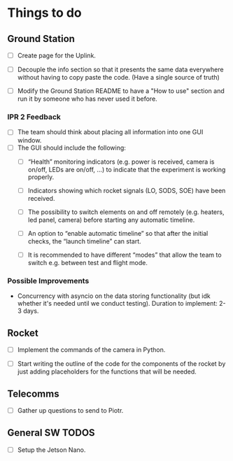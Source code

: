 # Things to do

## Ground Station

- [ ] Create page for the Uplink.
- [ ] Decouple the info section so that it presents the same data everywhere without having to copy paste the code. (Have a single source of truth)
- [ ] Modify the Ground Station README to have a "How to use" section and run it by someone who has never used it before.


### IPR 2 Feedback

- [ ] The team should think about placing all information into one GUI window.
- [ ] The GUI should include the following:
  - [ ] “Health” monitoring indicators (e.g. power is received, camera is on/off, LEDs are on/off, …) to indicate that the experiment is working properly.
  - [ ] Indicators showing which rocket signals (LO, SODS, SOE) have been received.
  - [ ] The possibility to switch elements on and off remotely (e.g. heaters, led panel, camera) before starting any automatic timeline.
  - [ ] An option to “enable automatic timeline” so that after the initial checks, the “launch timeline” can start.
  - [ ] It is recommended to have different “modes” that allow the team to switch e.g. between test and flight mode.


### Possible Improvements

- Concurrency with asyncio on the data storing functionality (but idk whether it's needed until we conduct testing). Duration to implement: 2-3 days.

## Rocket

- [ ] Implement the commands of the camera in Python.
- [ ] Start writing the outline of the code for the components of the rocket by just adding placeholders for the functions that will be needed.


## Telecomms

- [ ] Gather up questions to send to Piotr.


## General SW TODOS

- [ ] Setup the Jetson Nano.